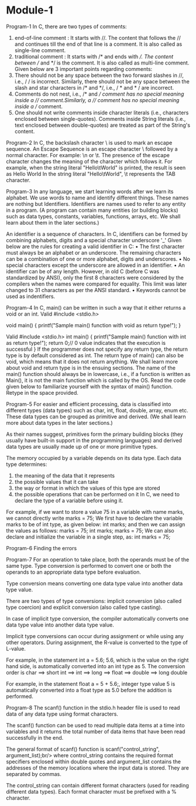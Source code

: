 # Module-1

Program-1
In C, there are two types of comments:
1.	end-of-line comment : It starts with //. The content that follows the // and continues till the end of that line is a comment. It is also called as single-line comment.
2.	traditional comment : It starts with /* and ends with */. The content between /* and */ is the comment. It is also called as multi-line comment.
Given below are 3 important points regarding comments:
1.	There should not be any space between the two forward slashes in //, i.e., / / is incorrect. Similarly, there should not be any space between the slash and star characters in /* and */, i.e., / * and * / are incorrect.
2.	Comments do not nest, i.e., /* and */ comment has no special meaning inside a // comment.Similarly, a // comment has no special meaning inside a /* comment.
3.	One should not write comments inside character literals (i.e., characters enclosed between single-quotes). Comments inside String literals (i.e., text enclosed between double-quotes) are treated as part of the String's content.



Program-2
In C, the backslash character \ is used to mark an escape sequence. An Escape Sequence is an escape character \ followed by a normal character. For example: \n or \t.
The presence of the escape character changes the meaning of the character which follows it. For example, when the string literal "Hello\tWorld" is printed, the result is seen as
Hello	  World
In the string literal "Hello\tWorld", \t represents the TAB character.



Program-3
In any language, we start learning words after we learn its alphabet. We use words to name and identify different things. These names are nothing but Identifiers.
Identifiers are names used to refer to any entity in a program. (A program can contain many entities (or building blocks) such as data types, constants, variables, functions, arrays, etc. We shall learn about them in the later sections.)

An identifier is a sequence of characters. In C, identifiers can be formed by combining alphabets, digits and a special character underscore '_' 
Given below are the rules for creating a valid identifier in C:
•	The first character must always be an alphabet or an underscore. The remaining characters can be a combination of one or more alphabet, digits and underscores.
•	No special characters except the underscore are allowed in an identifier.
•	An identifier can be of any length. However, in old C (before C was standardized by ANSI), only the first 8 characters were considered by the compilers when the names were compared for equality. This limit was later changed to 31 characters as per the ANSI standard.
•	Keywords cannot be used as indentifiers.



Program-4
In C, main() can be written in such a way that it either returns a void or an int.
 Valid
#include <stdio.h>

void main() {
    printf("Sample main() function with void as return type!");
}

 Valid
#include <stdio.h>
int main() 
{
    printf("Sample main() function with int as return type!");
    return 0;// 0 value indicates that the execution is successful
}
If the programmer does not specify any return type, the return type is by default considered as int.
The return type of main() can also be void, which means that it does not return anything. We shall learn more about void and return type is in the ensuing sections.
The name of the main() function should always be in lowercase, i.e., if a function is written as Main(), it is not the main function which is called by the OS.
Read the code given below to familiarize yourself with the syntax of main() function. Retype in the space provided.



Program-5
For easier and efficient processing, data is classified into different types (data types) such as char, int, float, double, array, enum etc. These data types can be grouped as primitive and derived. (We shall learn more about data types in the later sections.)

As their names suggest, primitives form the primary building blocks (they usually have built-in support in the programming languages) and derived data types are usually made up of one or more primitive types.

The memory occupied by a variable depends on its data type.
Each data type determines:
1.	the meaning of the data that it represents
2.	the possible values that it can take
3.	the way or format in which the values of this type are stored
4.	the possible operations that can be performed on it
In C, we need to declare the type of a variable before using it.

For example, if we want to store a value 75 in a variable with name marks,
we cannot directly write
marks = 75;
We first have to declare the variable marks to be of int type, as given below:
int marks;
and then we can assign the values as follows:
marks = 75;
int marks;
marks = 75;
We can also declare and initialize the variable in a single step, as:
int marks = 75; 



Program-6
Finding the errors




Program-7
For an operation to take place, both the operands must be of the same type.
Type conversion is performed to convert one or both the operands to an appropriate data type before evaluation.

Type conversion means converting one data type value into another data type value.

There are two types of type conversions:
implicit conversion (also called type coercion) and
explicit conversion (also called type casting).

In case of implicit type conversion, the compiler automatically converts one data type value into another data type value.

Implicit type conversions can occur during assignment or while using any other operators. During assignment, the R-value is converted to the type of L-value.

For example, in the statement int a = 5.6; 5.6, which is the value on the right hand side, is automatically converted into an int type as 5.
The conversion order is char ⟹ short int ⟹ int ⟹ long ⟹ float ⟹ double ⟹ long double

For example, in the statement float a = 5 + 5.6;, integer type value 5 is automatically converted into a float type as 5.0 before the addition is performed.



Program-8
The scanf() function in the stdio.h header file is used to read data of any data type using format characters.

The scanf() function can be used to read multiple data items at a time into variables and it returns the total number of data items that have been read successfully in the end.

The general format of scanf() function is scanf("control_string", argument_list);br/> where control_string contains the required format specifiers enclosed within double quotes and argument_list contains the addresses of the memory locations where the input data is stored. They are separated by commas.

The control_string can contain different format characters (used for reading different data types). Each format character must be prefixed with a % character.



